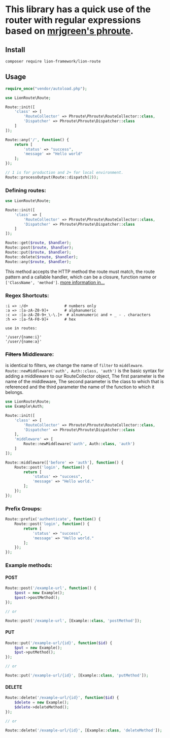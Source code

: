 # This library has a quick use of the router with regular expressions based on [mrjgreen's phroute](https://github.com/mrjgreen/phroute).

## Install
```
composer require lion-framework/lion-route
```

## Usage
```php
require_once("vendor/autoload.php");

use LionRoute\Route;

Route::init([
    'class' => [
        'RouteCollector' => Phroute\Phroute\RouteCollector::class,
        'Dispatcher' => Phroute\Phroute\Dispatcher::class
    ]
]);

Route::any('/', function() {
    return [
        'status' => "success",
        'message' => "Hello world"
    ];
});

// 1 is for production and 2+ for local environment.
Route::processOutput(Route::dispatch(2)); 
```

### Defining routes:
```php
use LionRoute\Route;

Route::init([
    'class' => [
        'RouteCollector' => Phroute\Phroute\RouteCollector::class,
        'Dispatcher' => Phroute\Phroute\Dispatcher::class
    ]
]);

Route::get($route, $handler);
Route::post($route, $handler);
Route::put($route, $handler);
Route::delete($route, $handler);
Route::any($route, $handler);
```

This method accepts the HTTP method the route must match, the route pattern and a callable handler, which can be a closure, function name or `['ClassName', 'method']`. [more information in...](https://github.com/mrjgreen/phroute#defining-routes)

### Regex Shortcuts:
```
:i => :/d+                # numbers only
:a => :[a-zA-Z0-9]+       # alphanumeric
:c => :[a-zA-Z0-9+_\-\.]+  # alnumnumeric and + _ - . characters 
:h => :[a-fA-F0-9]+       # hex

use in routes:

'/user/{name:i}'
'/user/{name:a}'
```

### ~~Filters~~ Middleware:
is identical to filters, we change the name of `filter` to `middleware`.
`Route::newMiddleware('auth', Auth::class, 'auth')` is the basic syntax for adding a middleware to our RouteCollector object, The first parameter is the name of the middleware, The second parameter is the class to which that is referenced and the third parameter the name of the function to which it belongs.
```php
use LionRoute\Route;
use Example\Auth;

Route::init([
    'class' => [
        'RouteCollector' => Phroute\Phroute\RouteCollector::class,
        'Dispatcher' => Phroute\Phroute\Dispatcher::class
    ],
    'middleware' => [
        Route::newMiddleware('auth', Auth::class, 'auth')
    ]
]);

Route::middleware(['before' => 'auth'], function() {
    Route::post('login', function() {
        return [
            'status' => "success",
            'message' => "Hello world."
        ];
    });
});
```

### Prefix Groups:
```php
Route::prefix('authenticate', function() {
    Route::post('login', function() {
        return [
            'status' => "success",
            'message' => "Hello world."
        ];
    });
});
```

### Example methods:
#### POST
```php
Route::post('/example-url', function() {
    $post = new Example();
    $post->postMethod();
});

// or

Route::post('/example-url', [Example::class, 'postMethod']);
```

#### PUT
```php
Route::put('/example-url/{id}', function($id) {
    $put = new Example();
    $put->putMethod();
});

// or

Route::put('/example-url/{id}', [Example::class, 'putMethod']);
```

#### DELETE
```php
Route::delete('/example-url/{id}', function($id) {
    $delete = new Example();
    $delete->deleteMethod();
});

// or

Route::delete('/example-url/{id}', [Example::class, 'deleteMethod']);
```